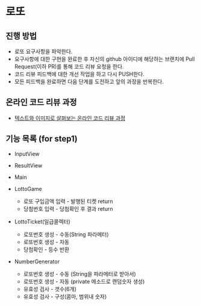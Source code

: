 # 로또
## 진행 방법
* 로또 요구사항을 파악한다.
* 요구사항에 대한 구현을 완료한 후 자신의 github 아이디에 해당하는 브랜치에 Pull Request(이하 PR)를 통해 코드 리뷰 요청을 한다.
* 코드 리뷰 피드백에 대한 개선 작업을 하고 다시 PUSH한다.
* 모든 피드백을 완료하면 다음 단계를 도전하고 앞의 과정을 반복한다.

## 온라인 코드 리뷰 과정
* [텍스트와 이미지로 살펴보는 온라인 코드 리뷰 과정](https://github.com/next-step/nextstep-docs/tree/master/codereview)

## 기능 목록 (for step1)
* InputView
* ResultView

* Main
* LottoGame
  - 로또 구입금액 입력 - 발행된 티켓 return
  - 당첨번호 입력 - 당첨확인 후 결과 return
* LottoTicket(일급콜렉터)
  - 로또번호 생성 - 수동(String 파라메터)
  - 로또번호 생성 - 자동
  - 당첨확인 - 등수 반환
* NumberGenerator
  - 로또번호 생성 - 수동 (String을 파라메터로 받아서)
  - 로또번호 생성 - 자동 (private 메소드로 랜덤숫자 생성)
  - 유효성 검사 - 갯수(6개)
  - 유효성 검사 - 구성(콤마, 범위내 숫자)
